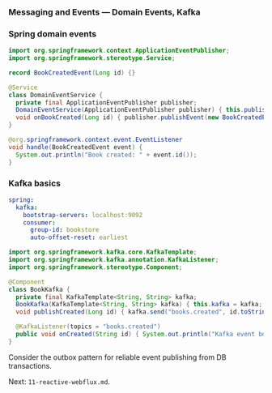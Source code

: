 ### Messaging and Events — Domain Events, Kafka

### Spring domain events
```java
import org.springframework.context.ApplicationEventPublisher;
import org.springframework.stereotype.Service;

record BookCreatedEvent(Long id) {}

@Service
class DomainEventService {
  private final ApplicationEventPublisher publisher;
  DomainEventService(ApplicationEventPublisher publisher) { this.publisher = publisher; }
  void onBookCreated(Long id) { publisher.publishEvent(new BookCreatedEvent(id)); }
}

@org.springframework.context.event.EventListener
void handle(BookCreatedEvent event) {
  System.out.println("Book created: " + event.id());
}
```

### Kafka basics
```yaml
spring:
  kafka:
    bootstrap-servers: localhost:9092
    consumer:
      group-id: bookstore
      auto-offset-reset: earliest
```

```java
import org.springframework.kafka.core.KafkaTemplate;
import org.springframework.kafka.annotation.KafkaListener;
import org.springframework.stereotype.Component;

@Component
class BookKafka {
  private final KafkaTemplate<String, String> kafka;
  BookKafka(KafkaTemplate<String, String> kafka) { this.kafka = kafka; }
  void publishCreated(Long id) { kafka.send("books.created", id.toString()); }

  @KafkaListener(topics = "books.created")
  public void onCreated(String id) { System.out.println("Kafka event book created: " + id); }
}
```

Consider the outbox pattern for reliable event publishing from DB transactions.

Next: `11-reactive-webflux.md`.


